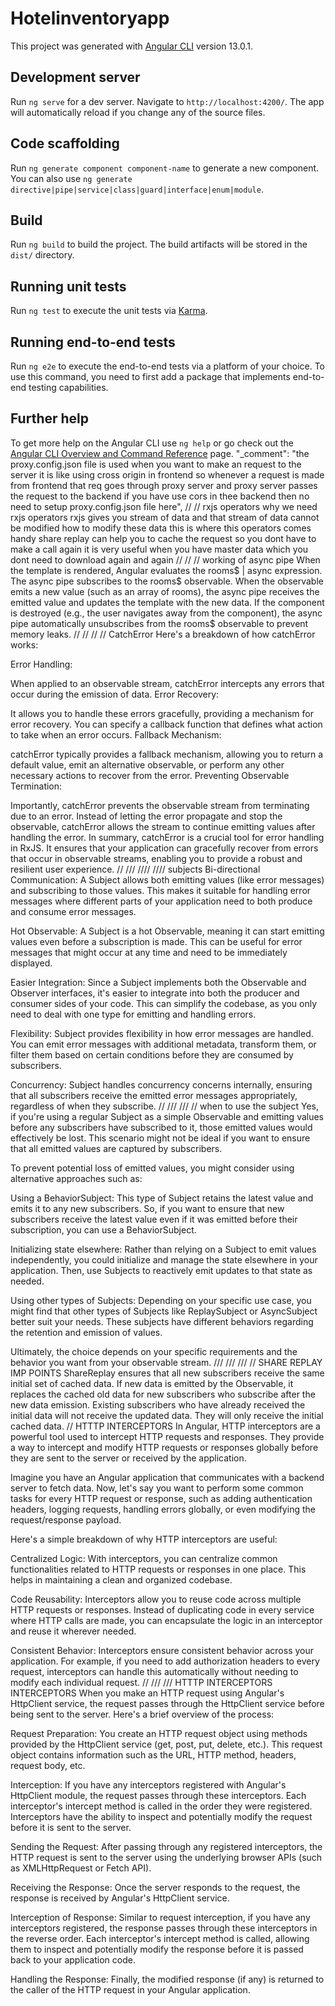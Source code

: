 # Hotelinventoryapp

This project was generated with [Angular CLI](https://github.com/angular/angular-cli) version 13.0.1.

## Development server

Run `ng serve` for a dev server. Navigate to `http://localhost:4200/`. The app will automatically reload if you change any of the source files.

## Code scaffolding

Run `ng generate component component-name` to generate a new component. You can also use `ng generate directive|pipe|service|class|guard|interface|enum|module`.

## Build

Run `ng build` to build the project. The build artifacts will be stored in the `dist/` directory.

## Running unit tests

Run `ng test` to execute the unit tests via [Karma](https://karma-runner.github.io).

## Running end-to-end tests

Run `ng e2e` to execute the end-to-end tests via a platform of your choice. To use this command, you need to first add a package that implements end-to-end testing capabilities.

## Further help

To get more help on the Angular CLI use `ng help` or go check out the [Angular CLI Overview and Command Reference](https://angular.io/cli) page.
"\_comment": "the proxy.config.json file is used when you want to make an request to the server it is like using cross origin in frontend so whenever a request is made from frontend that req goes through proxy server and proxy server passes the request to the backend if you have use cors in thee backend then no need to setup proxy.config.json file here",
// // rxjs operators
why we need rxjs operators
rxjs gives you stream of data and that stream of data cannot be modified
how to modify these data this is where this operators comes handy
share replay can help you to cache the request so you dont have to make a call again
it is very useful when you have master data which you dont need to download again and again
// // // working of async pipe
When the template is rendered, Angular evaluates the rooms$ | async expression.
The async pipe subscribes to the rooms$ observable.
When the observable emits a new value (such as an array of rooms), the async pipe receives the emitted value and updates the template with the new data.
If the component is destroyed (e.g., the user navigates away from the component), the async pipe automatically unsubscribes from the rooms$ observable to prevent memory leaks.
// // // // CatchError
Here's a breakdown of how catchError works:

Error Handling:

When applied to an observable stream, catchError intercepts any errors that occur during the emission of data.
Error Recovery:

It allows you to handle these errors gracefully, providing a mechanism for error recovery.
You can specify a callback function that defines what action to take when an error occurs.
Fallback Mechanism:

catchError typically provides a fallback mechanism, allowing you to return a default value, emit an alternative observable, or perform any other necessary actions to recover from the error.
Preventing Observable Termination:

Importantly, catchError prevents the observable stream from terminating due to an error.
Instead of letting the error propagate and stop the observable, catchError allows the stream to continue emitting values after handling the error.
In summary, catchError is a crucial tool for error handling in RxJS. It ensures that your application can gracefully recover from errors that occur in observable streams, enabling you to provide a robust and resilient user experience.
// /// //// ////
subjects
Bi-directional Communication: A Subject allows both emitting values (like error messages) and subscribing to those values. This makes it suitable for handling error messages where different parts of your application need to both produce and consume error messages.

Hot Observable: A Subject is a hot Observable, meaning it can start emitting values even before a subscription is made. This can be useful for error messages that might occur at any time and need to be immediately displayed.

Easier Integration: Since a Subject implements both the Observable and Observer interfaces, it's easier to integrate into both the producer and consumer sides of your code. This can simplify the codebase, as you only need to deal with one type for emitting and handling errors.

Flexibility: Subject provides flexibility in how error messages are handled. You can emit error messages with additional metadata, transform them, or filter them based on certain conditions before they are consumed by subscribers.

Concurrency: Subject handles concurrency concerns internally, ensuring that all subscribers receive the emitted error messages appropriately, regardless of when they subscribe.
// /// /// // when to use the subject
Yes, if you're using a regular Subject as a simple Observable and emitting values before any subscribers have subscribed to it, those emitted values would effectively be lost. This scenario might not be ideal if you want to ensure that all emitted values are captured by subscribers.

To prevent potential loss of emitted values, you might consider using alternative approaches such as:

Using a BehaviorSubject: This type of Subject retains the latest value and emits it to any new subscribers. So, if you want to ensure that new subscribers receive the latest value even if it was emitted before their subscription, you can use a BehaviorSubject.

Initializing state elsewhere: Rather than relying on a Subject to emit values independently, you could initialize and manage the state elsewhere in your application. Then, use Subjects to reactively emit updates to that state as needed.

Using other types of Subjects: Depending on your specific use case, you might find that other types of Subjects like ReplaySubject or AsyncSubject better suit your needs. These subjects have different behaviors regarding the retention and emission of values.

Ultimately, the choice depends on your specific requirements and the behavior you want from your observable stream.
/// /// /// // SHARE REPLAY IMP POINTS
ShareReplay ensures that all new subscribers receive the same initial set of cached data.
If new data is emitted by the Observable, it replaces the cached old data for new subscribers who subscribe after the new data emission.
Existing subscribers who have already received the initial data will not receive the updated data. They will only receive the initial cached data.
// HTTTP INTERCEPTORS
In Angular, HTTP interceptors are a powerful tool used to intercept HTTP requests and responses. They provide a way to intercept and modify HTTP requests or responses globally before they are sent to the server or received by the application.

Imagine you have an Angular application that communicates with a backend server to fetch data. Now, let's say you want to perform some common tasks for every HTTP request or response, such as adding authentication headers, logging requests, handling errors globally, or even modifying the request/response payload.

Here's a simple breakdown of why HTTP interceptors are useful:

Centralized Logic: With interceptors, you can centralize common functionalities related to HTTP requests or responses in one place. This helps in maintaining a clean and organized codebase.

Code Reusability: Interceptors allow you to reuse code across multiple HTTP requests or responses. Instead of duplicating code in every service where HTTP calls are made, you can encapsulate the logic in an interceptor and reuse it wherever needed.

Consistent Behavior: Interceptors ensure consistent behavior across your application. For example, if you need to add authorization headers to every request, interceptors can handle this automatically without needing to modify each individual request.
// /// /// HTTTP INTERCEPTORS INTERCEPTORS
When you make an HTTP request using Angular's HttpClient service, the request passes through the HttpClient service before being sent to the server. Here's a brief overview of the process:

Request Preparation: You create an HTTP request object using methods provided by the HttpClient service (get, post, put, delete, etc.). This request object contains information such as the URL, HTTP method, headers, request body, etc.

Interception: If you have any interceptors registered with Angular's HttpClient module, the request passes through these interceptors. Each interceptor's intercept method is called in the order they were registered. Interceptors have the ability to inspect and potentially modify the request before it is sent to the server.

Sending the Request: After passing through any registered interceptors, the HTTP request is sent to the server using the underlying browser APIs (such as XMLHttpRequest or Fetch API).

Receiving the Response: Once the server responds to the request, the response is received by Angular's HttpClient service.

Interception of Response: Similar to request interception, if you have any interceptors registered, the response passes through these interceptors in the reverse order. Each interceptor's intercept method is called, allowing them to inspect and potentially modify the response before it is passed back to your application code.

Handling the Response: Finally, the modified response (if any) is returned to the caller of the HTTP request in your Angular application.
